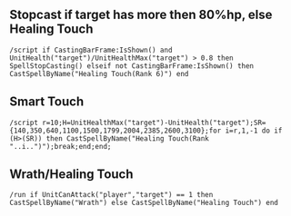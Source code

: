 ## Stopcast if target has more then 80%hp, else Healing Touch
```
/script if CastingBarFrame:IsShown() and UnitHealth("target")/UnitHealthMax("target") > 0.8 then SpellStopCasting() elseif not CastingBarFrame:IsShown() then CastSpellByName("Healing Touch(Rank 6)") end
```
 

## Smart Touch
```
/script r=10;H=UnitHealthMax("target")-UnitHealth("target");SR={140,350,640,1100,1500,1799,2004,2385,2600,3100};for i=r,1,-1 do if (H>(SR)) then CastSpellByName("Healing Touch(Rank "..i..")");break;end;end;
```
 

## Wrath/Healing Touch
```
/run if UnitCanAttack("player","target") == 1 then CastSpellByName("Wrath") else CastSpellByName("Healing Touch") end
```